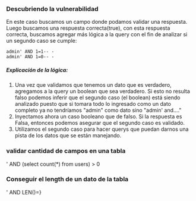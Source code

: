 ### Descubriendo la vulnerabilidad

En este caso buscamos un campo donde podamos validar una respuesta. Luego buscamos una respuesta correcta(true), con esta respuesta correcta, buscamos agregar más lógica a la query con el fin de analizar si un segundo caso se cumple:

    admin' AND 1=1-- -
    admin' AND 1=0-- -

##### Explicación de la lógica:

1. Una vez que validamos que tenemos un dato que es verdadero, agregamos a la query un boolean que sea verdadero. Si esto no resulta falso podemos inferir que el segundo caso (el boolean) está siendo analizado puesto que si tomara todo lo ingresado como un dato completo ya no tendríamos "admin" como dato sino "admin' and...."
2. Inyectamos ahora un caso booleano que de falso. Si la respuesta es Falsa, entonces podemos asegurar que el segundo caso es validado.
3. Utilizamos el segundo caso para hacer querys que puedan darnos una pista de los datos que se están manejando.

### validar cantidad de campos en una tabla

<dato>' AND (select count(*) from users) > 0

### Conseguir el length de un dato de la tabla

<dato>' AND LEN(<campo a consultar del usuario>)=<length>}
